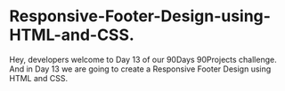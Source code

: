 # Responsive-Footer-Design-using-HTML-and-CSS.
Hey, developers welcome to Day 13 of our 90Days 90Projects challenge. And in Day 13 we are going to create a Responsive Footer Design using HTML and CSS.
